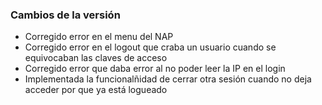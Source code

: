 <h3>Cambios de la versión</h3>

<ul>
    <li>Corregido error en el menu del NAP</li>
    <li>Corregido error en el logout que craba un usuario cuando se equivocaban las claves de acceso</li>
    <li>Corregido error que daba error al no poder leer la IP en el login</li>
    <li>Implementada la funcionalñidad de cerrar otra sesión cuando no deja acceder por que ya está logueado</li>
</ul>        